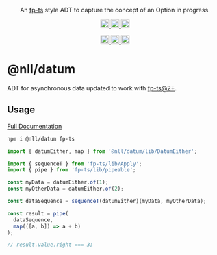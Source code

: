 <p align="center">
  An <a href="https://www.github.com/gcanti/fp-ts">fp-ts</a> style ADT to capture the concept of an Option in progress.
</p>

<p align="center">
  <a href="https://travis-ci.org/nullpub/datum">
    <img src="https://img.shields.io/travis/nullpub/datum/master.svg" alt="build status" height="20">
  </a>
  <a href='https://coveralls.io/github/nullpub/datum?branch=master'>
    <img src='https://coveralls.io/repos/github/nullpub/datum/badge.svg?branch=master' alt='Coverage Status' height="20"/>
  </a>
  <a href="https://www.npmjs.com/package/@nll/datum">
    <img src="https://img.shields.io/npm/dm/@nll/datum.svg" alt="npm downloads" height="20">
  </a>
</p>

<p align="center">
  <a href="https://david-dm.org/nullpub/datum">
    <img src="https://img.shields.io/david/nullpub/datum.svg" alt="dependency status" height="20">
  </a>
  <a href="https://david-dm.org/nullpub/datum?type=dev">
    <img src="https://img.shields.io/david/dev/nullpub/datum.svg" alt="dev dependency status" height="20">
  </a>
  <a href="https://david-dm.org/nullpub/datum?type=peer">
    <img src="https://img.shields.io/david/peer/nullpub/datum.svg" alt="peer dependency status" height="20">
  </a>
</p>

# @nll/datum

ADT for asynchronous data updated to work with [fp-ts@2+](https://github.com/gcanti/fp-ts).

## Usage

[Full Documentation](https://nullpub.github.io/datum/)

```bash
npm i @nll/datum fp-ts
```

```typescript
import { datumEither, map } from '@nll/datum/lib/DatumEither';

import { sequenceT } from 'fp-ts/lib/Apply';
import { pipe } from 'fp-ts/lib/pipeable';

const myData = datumEither.of(1);
const myOtherData = datumEither.of(2);

const dataSequence = sequenceT(datumEither)(myData, myOtherData);

const result = pipe(
  dataSequence,
  map(([a, b]) => a + b)
);

// result.value.right === 3;
```
